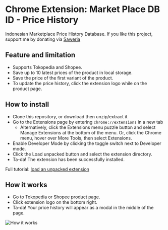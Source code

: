 # Chrome Extension: Market Place DB ID - Price History

Indonesian Marketplace Price History Database.
If you like this project, support me by donating via [Saweria](https://saweria.co/wikan)

## Feature and limitation
- Supports Tokopedia and Shopee.
- Save up to 10 latest prices of the product in local storage.
- Save the price of the first variant of the product.
- To update the price history, click the extension logo while on the product page.

## How to install
- Clone this repository, or download then unzip/extract it
- Go to the Extensions page by entering `chrome://extensions` in a new tab
    - Alternatively, click the Extensions menu puzzle button and select Manage Extensions at the bottom of the menu. Or, click the Chrome menu, hover over More Tools, then select Extensions.
- Enable Developer Mode by clicking the toggle switch next to Developer mode.
- Click the Load unpacked button and select the extension directory.
- Ta-da! The extension has been successfully installed.

Full tutorial: [load an unpacked extension](https://developer.chrome.com/docs/extensions/get-started/tutorial/hello-world#load-unpacked)

## How it works
- Go to Tokopedia or Shopee product page.
- Click extension logo on the bottom right.
- Ta-da! Your price history will appear as a modal in the middle of the page.

![How it works](/assets/screen-record.gif)
